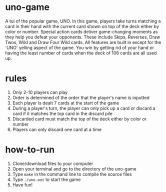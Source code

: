 # uno-game
A tui of the popular game, UNO. In this game, players take turns matching a card in their hand with the current card shown on top of the deck either by color or number. Special action cards deliver game-changing moments as they help you defeat your opponents. These include Skips, Reverses, Draw Twos, Wild and Draw Four Wild cards. All features are built in except for the 'UNO' yelling aspect of the game. You win by getting rid of your hand or having the least number of cards when the deck of 108 cards are all used up.

# rules
1. Only 2-10 players can play
2. Order is determined of the order that the player's name is inputted
3. Each player is dealt 7 cards at the start of the game
4. During a player's turn, the player can only pick up a card or discard a card if it matches the top card in the discard pile
5. Discarded card must match the top of the deck either by color or number
6. Players can only discard one card at a time

# how-to-run
1) Clone/download files to your computer
2) Open your terminal and go to the directory of the uno-game
3) Type `make` in the command line to compile the source files
4) Type `./uno.out` to start the game
5) Have fun!

